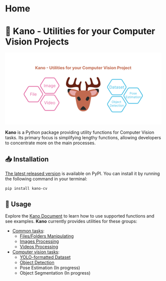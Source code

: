 # Home

# 🦌 Kano - Utilities for your Computer Vision Projects

![banner image](img/banner.png)

**Kano** is a Python package providing utility functions for Computer Vision tasks. Its primary focus is simplifying lengthy functions, allowing developers to concentrate more on the main processes.

## 📥 Installation

[The latest released version](https://pypi.org/project/kano-cv/) is available on PyPI. You can install it by running the following command in your terminal:

```bash
pip install kano-cv
```

## 🚀 Usage

Explore the [Kano Document]() to learn how to use supported functions and see examples. **Kano** currently provides utilities for these groups:

- [Common tasks]():
  - [Files/Folders Manipulating]()
  - [Images Processing]()
  - [Videos Processing]()
- [Computer vision tasks]():
    - [YOLO-formatted Dataset]()
    - [Object Detection]()
    - Pose Estimation (In progress)
    - Object Segmentation (In progress)
